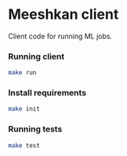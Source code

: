 # Meeshkan client

Client code for running ML jobs.

### Running client
```bash
make run
```

### Install requirements
```bash
make init
```

### Running tests
```bash
make test
```
